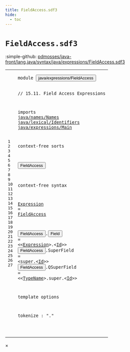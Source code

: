 ```yaml
---
title: FieldAccess.sdf3
hide:
  - toc
---
```


# `FieldAccess.sdf3`

:simple-github: [pdmosses/java-front/lang.java/syntax/java/expressions/FieldAccess.sdf3]

[pdmosses/java-front/lang.java/syntax/java/expressions/FieldAccess.sdf3]: https://github.com/pdmosses/java-front/blob/master/lang.java/syntax/java/expressions/FieldAccess.sdf3 "The source file on GitHub"

<div class="sdf3"><table class="highlighttable"><tbody><tr><td class="linenos"><div class="linenodiv"><pre><span></span>1
2
3
4
5
6
7
8
9
10
11
12
13
14
15
16
17
18
19
20
21
22
23
24
25
26
27
</pre></div></td>
<td class="code"><pre><code><span class="keyword">module</span> <button class="modal-open" id="java/expressions/FieldAccess_1_8" title="a definition with multiple references" data-urls="../AssignmentOperators.sdf3/#java/expressions/FieldAccess line 7_3; ../Disambiguation.sdf3/#java/expressions/FieldAccess line 9_3; ../Main.sdf3/#java/expressions/FieldAccess line 10_3">java/expressions/FieldAccess</button>

<span class="layout">// 15.11. Field Access Expressions</span>

<span class="keyword">imports</span>
  <a href="../../names/Names.sdf3/#java/names/Names_1_8" id="java/names/Names_6_3" title="a reference to a single-file definition">java/names/Names</a>
  <a href="../../lexical/Identifiers.sdf3/#java/lexical/Identifiers_1_8" id="java/lexical/Identifiers_7_3" title="a reference to a single-file definition">java/lexical/Identifiers</a>
  <a href="../Main.sdf3/#java/expressions/Main_1_8" id="java/expressions/Main_8_3" title="a reference to a single-file definition">java/expressions/Main</a>

<span class="keyword">context-free sorts</span>

  <button class="modal-open" id="FieldAccess_12_3" title="a definition with multiple references" data-urls="#FieldAccess line 16_16; ../AssignmentOperators.sdf3/#FieldAccess line 30_9; ../Disambiguation.sdf3/#FieldAccess line 17_3, 57_5">FieldAccess</button>

<span class="keyword">context-free syntax</span>
  
  <a href="#Expression_18_31" id="Expression_16_3" title="a definition with a single reference">Expression</a> = <a href="#FieldAccess_12_3" id="FieldAccess_16_16" title="a reference to a single-file definition">FieldAccess</a>
  
  <button class="modal-open" id="FieldAccess_18_3" title="a definition with multiple references" data-urls="#FieldAccess line 16_16; ../AssignmentOperators.sdf3/#FieldAccess line 30_9; ../Disambiguation.sdf3/#FieldAccess line 17_3, 57_5">FieldAccess</button>.<span class="cons_Constructor"><button class="modal-open" id="Field_18_15" title="a definition with multiple references" data-urls="../Disambiguation.sdf3/#Field line 17_15, 57_17">Field</button></span>       = &lt;&lt;<a href="#Expression_16_3" id="Expression_18_31" title="a reference to a single-file definition">Expression</a>&gt;<span class="cons_String">.</span>&lt;<a href="../../lexical/Identifiers.sdf3/#Id_15_3" id="Id_18_44" title="a reference to a single-file definition">Id</a>&gt;&gt;
  <button class="modal-open" id="FieldAccess_19_3" title="a definition with multiple references" data-urls="#FieldAccess line 16_16; ../AssignmentOperators.sdf3/#FieldAccess line 30_9; ../Disambiguation.sdf3/#FieldAccess line 17_3, 57_5">FieldAccess</button>.<span class="cons_Constructor"><span id="SuperField_19_15" title="a definition with no references">SuperField</span></span>  = &lt;<span class="cons_String">super.</span>&lt;<a href="../../lexical/Identifiers.sdf3/#Id_15_3" id="Id_19_37" title="a reference to a single-file definition">Id</a>&gt;&gt;
  <button class="modal-open" id="FieldAccess_20_3" title="a definition with multiple references" data-urls="#FieldAccess line 16_16; ../AssignmentOperators.sdf3/#FieldAccess line 30_9; ../Disambiguation.sdf3/#FieldAccess line 17_3, 57_5">FieldAccess</button>.<span class="cons_Constructor"><span id="QSuperField_20_15" title="a definition with no references">QSuperField</span></span> = &lt;&lt;<a href="../../names/Names.sdf3/#TypeName_11_3" id="TypeName_20_31" title="a reference to a single-file definition">TypeName</a>&gt;<span class="cons_String">.super.</span>&lt;<a href="../../lexical/Identifiers.sdf3/#Id_15_3" id="Id_20_48" title="a reference to a single-file definition">Id</a>&gt;&gt;


<span class="keyword">template options</span>
  
  <span class="keyword">tokenize</span> : "."
  
  
</code></pre></td></tr></tbody></table></div>

<div id="modal">
  <div id="modal-content">
    <span id="modal-close">&times;</span>
    <h2 id="modal-h2"></h2>
    <p  id="modal-p"></p>
    <ul id="modal-ul"></ul>
  </div>
</div>
